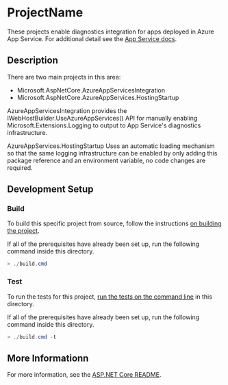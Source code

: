# ProjectName

These projects enable diagnostics integration for apps deployed in Azure App Service. For additional detail see the [App Service docs](https://learn.microsoft.com/aspnet/core/host-and-deploy/azure-apps/).

## Description

There are two main projects in this area:
- Microsoft.AspNetCore.AzureAppServicesIntegration
- Microsoft.AspNetCore.AzureAppServices.HostingStartup

AzureAppServicesIntegration provides the IWebHostBuilder.UseAzureAppServices() API for manually enabling Microsoft.Extensions.Logging to output to App Service's diagnostics infrastructure.

AzureAppServices.HostingStartup Uses an automatic loading mechanism so that the same logging infrastructure can be enabled by only adding this package reference and an environment variable, no code changes are required.

## Development Setup

### Build

To build this specific project from source, follow the instructions [on building the project](../../docs/BuildFromSource.md).

If all of the prerequisites have already been set up, run the following command inside this directory.
```powershell
> ./build.cmd
```

### Test

To run the tests for this project, [run the tests on the command line](../../docs/BuildFromSource.md#running-tests-on-command-line) in this directory.

If all of the prerequisites have already been set up, run the following command inside this directory.
```powershell
> ./build.cmd -t
```

## More Informationn

For more information, see the [ASP.NET Core README](../../README.md).
